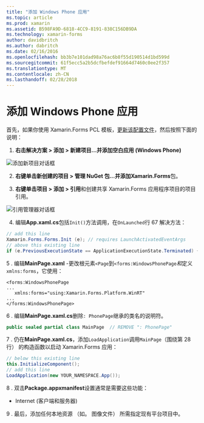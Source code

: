 ```yaml
---
title: "添加 Windows Phone 应用"
ms.topic: article
ms.prod: xamarin
ms.assetid: B598FA9D-6818-4CC9-8191-838C156DB9DA
ms.technology: xamarin-forms
author: davidbritch
ms.author: dabritch
ms.date: 02/16/2016
ms.openlocfilehash: bb3b7e101dad98a76ac6b8f55d190514d1bd599d
ms.sourcegitcommit: 61f5ecc5a2b5dcfbefdef91664d7460c0ee2f357
ms.translationtype: MT
ms.contentlocale: zh-CN
ms.lasthandoff: 02/28/2018
---
```

# <a name="adding-a-windows-phone-app"></a>添加 Windows Phone 应用


首先，如果你使用 Xamarin.Forms PCL 模板，[更新该配置文件](~/xamarin-forms/platform/windows/installation/index.md)，然后按照下面的说明：

1. **右击解决方案 > 添加 > 新建项目...**并添加**空白应用 (Windows Phone)**

  ![](phone-images/add-wp81.png "添加新项目对话框")

2. **右键单击新创建的项目 > 管理 NuGet 包...**并添加**Xamarin.Forms**包。

3. **右键单击项目 > 添加 > 引用**和创建共享 Xamarin.Forms 应用程序项目的项目引用。

  ![](phone-images/addref.png "引用管理器对话框")

4. 编辑**App.xaml.cs**包括`Init()`方法调用，在`OnLaunched`行 67 解决方法：

```csharp
// add this line
Xamarin.Forms.Forms.Init (e); // requires LaunchActivatedEventArgs
// above this existing line
if (e.PreviousExecutionState == ApplicationExecutionState.Terminated) {}
```

 5 . 编辑**MainPage.xaml** -更改根元素`<Page`到`<forms:WindowsPhonePage`*和*定义`xmlns:forms`，它使用：

```xaml
<forms:WindowsPhonePage
...
   xmlns:forms="using:Xamarin.Forms.Platform.WinRT"
...
</forms:WindowsPhonePage>
```

 6 . 编辑**MainPage.xaml.cs**删除`: PhonePage`继承的类名的说明符。

```csharp
public sealed partial class MainPage  // REMOVE ": PhonePage"
```

 7 . 仍在**MainPage.xaml.cs**，添加`LoadApplication`调用`MainPage`（围绕第 28 行） 的构造函数以启动 Xamarin.Forms 应用：

```csharp
// below this existing line
this.InitializeComponent();
// add this line
LoadApplication(new YOUR_NAMESPACE.App());
```

8 . 双击**Package.appxmanifest**设置通常是需要这些功能：

  * Internet (客户端和服务器)

9 . 最后，添加任何本地资源 （如。 图像文件） 所需指定现有平台项目中。

